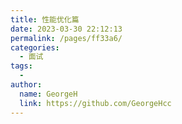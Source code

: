 ```yaml
---
title: 性能优化篇
date: 2023-03-30 22:12:13
permalink: /pages/ff33a6/
categories:
  - 面试
tags:
  - 
author: 
  name: GeorgeH
  link: https://github.com/GeorgeHcc
---
```


